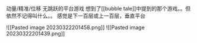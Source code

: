 动量/精准/位移
无跳跃的平台游戏
想到了[[bubble tale]]中提到的那个游戏。。但依然不记得叫什么。。
感觉是下一百层或上一百层，垂直平台

![[Pasted image 20230322201458.png]]
![[Pasted image 20230322201439.png]]